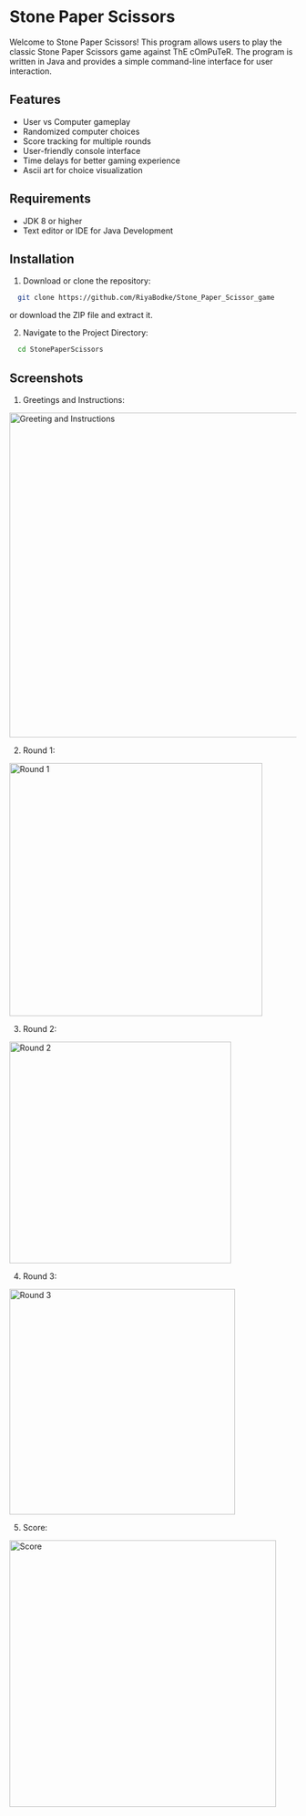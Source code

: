 
# Stone Paper Scissors

Welcome to Stone Paper Scissors! This program allows users to play the classic Stone Paper Scissors game against ThE cOmPuTeR. The program is written in Java and provides a simple command-line interface for user interaction.


## Features

- User vs Computer gameplay
- Randomized computer choices 
- Score tracking for multiple rounds
- User-friendly console interface
- Time delays for better gaming experience
- Ascii art for choice visualization

## Requirements

- JDK 8 or higher
- Text editor or IDE for Java Development
## Installation

1. Download or clone the repository:

```sh
  git clone https://github.com/RiyaBodke/Stone_Paper_Scissor_game
```
or download the ZIP file and extract it.


2. Navigate to the Project Directory:

```sh
  cd StonePaperScissors
```

## Screenshots

1. Greetings and Instructions:

<img width="570" alt="Greeting and Instructions" src="https://github.com/RiyaBodke/Stone_Paper_Scissor_game/assets/114491248/e1f70a4e-1769-4dc2-b28b-aa2d37e506fd">

2. Round 1:

<img width="444" alt="Round 1" src="https://github.com/RiyaBodke/Stone_Paper_Scissor_game/assets/114491248/791fddda-6e3c-4fdc-bdc7-de342b707ab4">

3. Round 2:

<img width="389" alt="Round 2" src="https://github.com/RiyaBodke/Stone_Paper_Scissor_game/assets/114491248/84e76465-9b41-4190-b5f7-0cd86022213a">

4. Round 3:

<img width="396" alt="Round 3" src="https://github.com/RiyaBodke/Stone_Paper_Scissor_game/assets/114491248/05dd0750-88b9-4d11-a404-ae31f8f73d49">


5. Score:

<img width="468" alt="Score" src="https://github.com/RiyaBodke/Stone_Paper_Scissor_game/assets/114491248/c47cb9a2-afea-404b-80a0-d31cf63f6e70">

